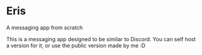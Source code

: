 # Eris
A messaging app from scratch

This is a messaging app designed to be similar to Discord.
You can self host a version for it, or use the public version made by me :D
